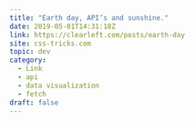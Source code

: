 ```yaml
---
title: "Earth day, API’s and sunshine."
date: 2019-05-01T14:31:18Z
link: https://clearleft.com/posts/earth-day
site: css-tricks.com
topic: dev
category:
  - Link
  - api
  - data visualization
  - fetch
draft: false
---
```

